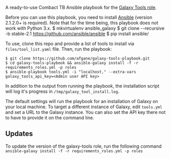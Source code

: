 A ready-to-use Combact TB Ansible playbook for the [Galaxy Tools role][gtr].

Before you can use this playbook, you need to install [Ansible][ans] (version
2.1.2.0+ is required). Note that for the time being, this playbook does not
work with Python 3.x.
    $ mkvirtualenv ansible_galaxy
    $ git clone --recursive -b stable-2.1 https://github.com/ansible/ansible
    $ pip install ansible/

To use, clone this repo and provide a list of tools to install via
`files/tool_list.yaml` file. Then, run the playbook:

    $ git clone https://github.com/afgane/galaxy-tools-playbook.git
    $ cd galaxy-tools-playbook && ansible-galaxy install -f -r requirements_roles.yml -p roles
    $ ansible-playbook tools.yml -i "localhost," --extra-vars galaxy_tools_api_key=<Admin user API key>

In addition to the output from running the playbook, the installation script
will log it's progress in `/tmp/galaxy_tool_install.log`.

The default settings will run the playbook for an installation of Galaxy on
your local machine. To target a different instance of Galaxy, edit `tools.yml`
and set a URL to the Galaxy instance. You can also set the API key there not
to have to provide it on the command line.

Updates
-------
To update the version of the galaxy-tools role, run the following command
`ansible-galaxy install -f -r requirements_roles.yml -p roles`

[gtr]: https://github.com/galaxyproject/ansible-galaxy-tools
[ans]: http://www.ansible.com/home
